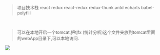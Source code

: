 ﻿>项目技术栈 react  redux  react-redux  redux-thunk antd echarts babel-polyfill 

<br/>

>可以在本地开启一个tomcat,把tjfx (统计分析)这个文件夹放到tomcat里面的webApp目录下,可以本地访问.

![](https://upload-images.jianshu.io/upload_images/6177839-97412d664f10e5c9.png?imageMogr2/auto-orient/strip%7CimageView2/2/w/1240)


